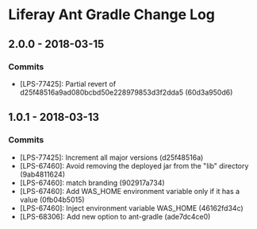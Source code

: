 # Liferay Ant Gradle Change Log

## 2.0.0 - 2018-03-15

### Commits
- [LPS-77425]: Partial revert of d25f48516a9ad080bcbd50e228979853d3f2dda5
(60d3a950d6)

## 1.0.1 - 2018-03-13

### Commits
- [LPS-77425]: Increment all major versions (d25f48516a)
- [LPS-67460]: Avoid removing the deployed jar from the "lib" directory
(9ab4811624)
- [LPS-67460]: match branding (902917a734)
- [LPS-67460]: Add WAS_HOME environment variable only if it has a value
(0fb04b5015)
- [LPS-67460]: Inject environment variable WAS_HOME (46162fd34c)
- [LPS-68306]: Add new option to ant-gradle (ade7dc4ce0)